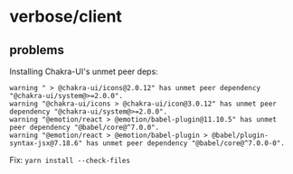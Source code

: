 # verbose/client

## problems

Installing Chakra-UI's unmet peer deps:

```log
warning " > @chakra-ui/icons@2.0.12" has unmet peer dependency "@chakra-ui/system@>=2.0.0".
warning "@chakra-ui/icons > @chakra-ui/icon@3.0.12" has unmet peer dependency "@chakra-ui/system@>=2.0.0".
warning "@emotion/react > @emotion/babel-plugin@11.10.5" has unmet peer dependency "@babel/core@^7.0.0".
warning "@emotion/react > @emotion/babel-plugin > @babel/plugin-syntax-jsx@7.18.6" has unmet peer dependency "@babel/core@^7.0.0-0".
```

Fix: `yarn install --check-files`

